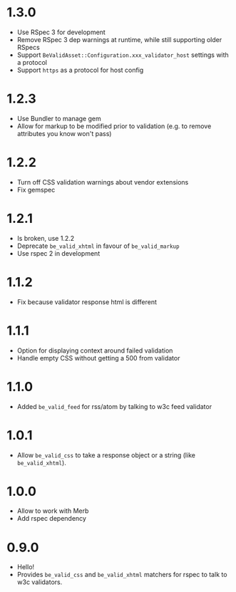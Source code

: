 # 1.3.0

* Use RSpec 3 for development
* Remove RSpec 3 dep warnings at runtime, while still supporting older RSpecs
* Support ``BeValidAsset::Configuration.xxx_validator_host`` settings with a protocol
* Support ``https`` as a protocol for host config

# 1.2.3

* Use Bundler to manage gem
* Allow for markup to be modified prior to validation (e.g. to remove attributes you know won't pass)

# 1.2.2

* Turn off CSS validation warnings about vendor extensions
* Fix gemspec

# 1.2.1

* Is broken, use 1.2.2
* Deprecate ``be_valid_xhtml`` in favour of ``be_valid_markup``
* Use rspec 2 in development

# 1.1.2

* Fix because validator response html is different

# 1.1.1

* Option for displaying context around failed validation
* Handle empty CSS without getting a 500 from validator

# 1.1.0

* Added ``be_valid_feed`` for rss/atom by talking to w3c feed validator

# 1.0.1

* Allow ``be_valid_css`` to take a response object or a string (like ``be_valid_xhtml``).

# 1.0.0

* Allow to work with Merb
* Add rspec dependency

# 0.9.0

* Hello!
* Provides ``be_valid_css`` and ``be_valid_xhtml`` matchers for rspec to talk to w3c validators.